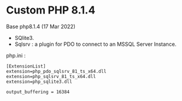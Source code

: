 # Custom PHP 8.1.4

Base php8.1.4 (17 Mar 2022)

* SQlite3.
* Sqlsrv : a plugin for PDO to connect to an MSSQL Server Instance.

php.ini :
```
[ExtensionList]
extension=php_pdo_sqlsrv_81_ts_x64.dll
extension=php_sqlsrv_81_ts_x64.dll
extension=php_sqlite3.dll

output_buffering = 16384
```
